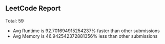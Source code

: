 ## LeetCode Report
Total:  59
* Avg Runtime is 92.701694915254237% faster than other submissions
* Avg Memory is 46.942542372881356% less than other submissions



